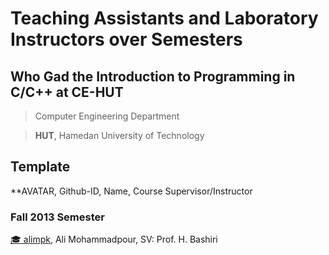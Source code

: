 # Teaching Assistants and Laboratory Instructors over Semesters

## **Who Gad  the Introduction to Programming in C/C++ at CE-HUT**

> Computer Engineering Department

> **HUT**, Hamedan University of Technology


## Template

**AVATAR, Github-ID, Name, Course Supervisor/Instructor

<!-- Example -->

### Fall 2013 Semester

[:mortar_board: alimpk](https://github.com/alimpk), Ali Mohammadpour, SV: Prof. H. Bashiri


<!-- add yours above line -->
